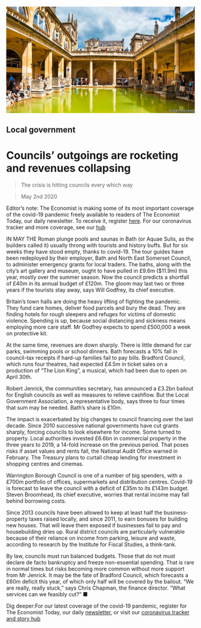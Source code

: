 ![](./images/20200502_BRP005_0.jpg)

## Local government

# Councils’ outgoings are rocketing and revenues collapsing

> The crisis is hitting councils every which way

> May 2nd 2020

Editor’s note: The Economist is making some of its most important coverage of the covid-19 pandemic freely available to readers of The Economist Today, our daily newsletter. To receive it, register [here](https://www.economist.com//newslettersignup). For our coronavirus tracker and more coverage, see our [hub](https://www.economist.com//coronavirus)

IN MAY THE Roman plunge pools and saunas in Bath (or Aquae Sulis, as the builders called it) usually throng with tourists and history buffs. But for six weeks they have stood empty, thanks to covid-19. The tour guides have been redeployed by their employer, Bath and North East Somerset Council, to administer emergency grants for local traders. The baths, along with the city’s art gallery and museum, ought to have pulled in £9.6m ($11.9m) this year, mostly over the summer season. Now the council predicts a shortfall of £40m in its annual budget of £120m. The gloom may last two or three years if the tourists stay away, says Will Godfrey, its chief executive.

Britain’s town halls are doing the heavy lifting of fighting the pandemic. They fund care homes, deliver food parcels and bury the dead. They are finding hotels for rough sleepers and refuges for victims of domestic violence. Spending is up, because social distancing and sickness means employing more care staff. Mr Godfrey expects to spend £500,000 a week on protective kit.

At the same time, revenues are down sharply. There is little demand for car parks, swimming pools or school dinners. Bath forecasts a 10% fall in council-tax receipts if hard-up families fail to pay bills. Bradford Council, which runs four theatres, had expected £4.5m in ticket sales on a production of “The Lion King”, a musical, which had been due to open on April 30th.

Robert Jenrick, the communities secretary, has announced a £3.2bn bailout for English councils as well as measures to relieve cashflow. But the Local Government Association, a representative body, says three to four times that sum may be needed. Bath’s share is £10m.

The impact is exacerbated by big changes to council financing over the last decade. Since 2010 successive national governments have cut grants sharply, forcing councils to look elsewhere for income. Some turned to property. Local authorities invested £6.6bn in commercial property in the three years to 2019, a 14-fold increase on the previous period. That poses risks if asset values and rents fall, the National Audit Office warned in February. The Treasury plans to curtail cheap lending for investment in shopping centres and cinemas.

Warrington Borough Council is one of a number of big spenders, with a £700m portfolio of offices, supermarkets and distribution centres. Covid-19 is forecast to leave the council with a deficit of £35m to its £143m budget. Steven Broomhead, its chief executive, worries that rental income may fall behind borrowing costs.

Since 2013 councils have been allowed to keep at least half the business-property taxes raised locally, and since 2011, to earn bonuses for building new houses. That will leave them exposed if businesses fail to pay and housebuilding dries up. Rural district councils are particularly vulnerable because of their reliance on income from parking, leisure and waste, according to research by the Institute for Fiscal Studies, a think-tank.

By law, councils must run balanced budgets. Those that do not must declare de facto bankruptcy and freeze non-essential spending. That is rare in normal times but risks becoming more common without more support from Mr Jenrick. It may be the fate of Bradford Council, which forecasts a £60m deficit this year, of which only half will be covered by the bailout. “We are really, really stuck,” says Chris Chapman, the finance director. “What services can we feasibly cut?” ■

Dig deeper:For our latest coverage of the covid-19 pandemic, register for The Economist Today, our daily [newsletter](https://www.economist.com//newslettersignup), or visit our [coronavirus tracker and story hub](https://www.economist.com//coronavirus)